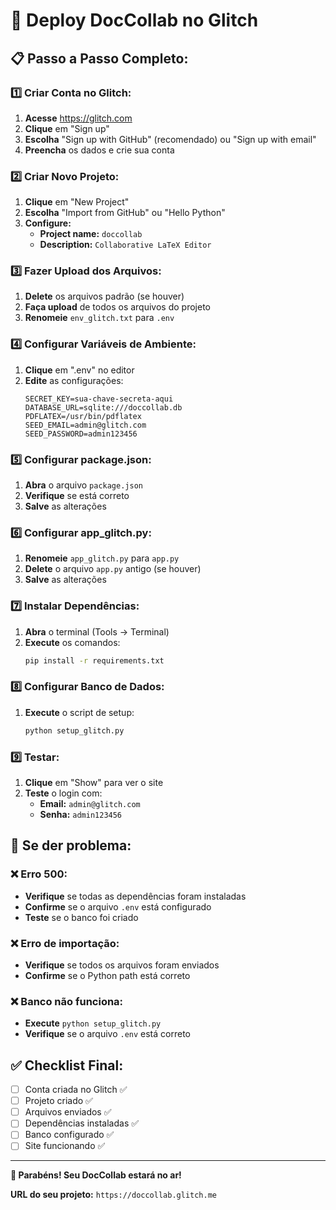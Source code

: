 # 🚀 Deploy DocCollab no Glitch

## 📋 Passo a Passo Completo:

### 1️⃣ **Criar Conta no Glitch:**
1. **Acesse** https://glitch.com
2. **Clique** em "Sign up"
3. **Escolha** "Sign up with GitHub" (recomendado) ou "Sign up with email"
4. **Preencha** os dados e crie sua conta

### 2️⃣ **Criar Novo Projeto:**
1. **Clique** em "New Project"
2. **Escolha** "Import from GitHub" ou "Hello Python"
3. **Configure:**
   - **Project name:** `doccollab`
   - **Description:** `Collaborative LaTeX Editor`

### 3️⃣ **Fazer Upload dos Arquivos:**
1. **Delete** os arquivos padrão (se houver)
2. **Faça upload** de todos os arquivos do projeto
3. **Renomeie** `env_glitch.txt` para `.env`

### 4️⃣ **Configurar Variáveis de Ambiente:**
1. **Clique** em ".env" no editor
2. **Edite** as configurações:
   ```
   SECRET_KEY=sua-chave-secreta-aqui
   DATABASE_URL=sqlite:///doccollab.db
   PDFLATEX=/usr/bin/pdflatex
   SEED_EMAIL=admin@glitch.com
   SEED_PASSWORD=admin123456
   ```

### 5️⃣ **Configurar package.json:**
1. **Abra** o arquivo `package.json`
2. **Verifique** se está correto
3. **Salve** as alterações

### 6️⃣ **Configurar app_glitch.py:**
1. **Renomeie** `app_glitch.py` para `app.py`
2. **Delete** o arquivo `app.py` antigo (se houver)
3. **Salve** as alterações

### 7️⃣ **Instalar Dependências:**
1. **Abra** o terminal (Tools → Terminal)
2. **Execute** os comandos:
   ```bash
   pip install -r requirements.txt
   ```

### 8️⃣ **Configurar Banco de Dados:**
1. **Execute** o script de setup:
   ```bash
   python setup_glitch.py
   ```

### 9️⃣ **Testar:**
1. **Clique** em "Show" para ver o site
2. **Teste** o login com:
   - **Email:** `admin@glitch.com`
   - **Senha:** `admin123456`

## 🔧 **Se der problema:**

### ❌ Erro 500:
- **Verifique** se todas as dependências foram instaladas
- **Confirme** se o arquivo `.env` está configurado
- **Teste** se o banco foi criado

### ❌ Erro de importação:
- **Verifique** se todos os arquivos foram enviados
- **Confirme** se o Python path está correto

### ❌ Banco não funciona:
- **Execute** `python setup_glitch.py`
- **Verifique** se o arquivo `.env` está correto

## ✅ **Checklist Final:**

- [ ] Conta criada no Glitch ✅
- [ ] Projeto criado ✅
- [ ] Arquivos enviados ✅
- [ ] Dependências instaladas ✅
- [ ] Banco configurado ✅
- [ ] Site funcionando ✅

---

**🎉 Parabéns! Seu DocCollab estará no ar!**

**URL do seu projeto:** `https://doccollab.glitch.me`


